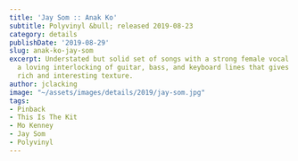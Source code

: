```yaml
---
title: 'Jay Som :: Anak Ko'
subtitle: Polyvinyl &bull; released 2019-08-23
category: details
publishDate: '2019-08-29'
slug: anak-ko-jay-som
excerpt: Understated but solid set of songs with a strong female vocal presence. There’s
  a loving interlocking of guitar, bass, and keyboard lines that gives the music a
  rich and interesting texture.
author: jclacking
image: "~/assets/images/details/2019/jay-som.jpg"
tags:
- Pinback
- This Is The Kit
- Mo Kenney
- Jay Som
- Polyvinyl
---
```



